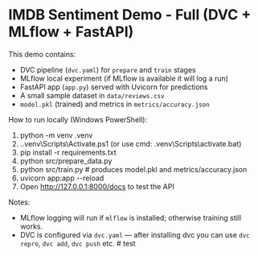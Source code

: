 # IMDB Sentiment Demo - Full (DVC + MLflow + FastAPI)

This demo contains:
- DVC pipeline (`dvc.yaml`) for `prepare` and `train` stages
- MLflow local experiment (if MLflow is available it will log a run)
- FastAPI app (`app.py`) served with Uvicorn for predictions
- A small sample dataset in `data/reviews.csv`
- `model.pkl` (trained) and metrics in `metrics/accuracy.json`

How to run locally (Windows PowerShell):
1. python -m venv .venv
2. .\.venv\Scripts\Activate.ps1   (or use cmd: .venv\Scripts\activate.bat)
3. pip install -r requirements.txt
4. python src/prepare_data.py
5. python src/train.py   # produces model.pkl and metrics/accuracy.json
6. uvicorn app:app --reload
7. Open http://127.0.0.1:8000/docs to test the API

Notes:
- MLflow logging will run if `mlflow` is installed; otherwise training still works.
- DVC is configured via `dvc.yaml` — after installing dvc you can use `dvc repro`, `dvc add`, `dvc push` etc.
#   t e s t  
 